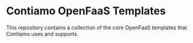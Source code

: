 # Contiamo OpenFaaS Templates

This repository contains a collection of the core OpenFaaS templates that
Contiamo uses and supports.
